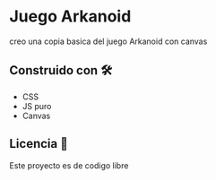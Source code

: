 # Juego Arkanoid

creo una copia basica del juego Arkanoid con canvas

## Construido con 🛠️

- CSS
- JS puro
- Canvas

## Licencia 📄

Este proyecto es de codigo libre 